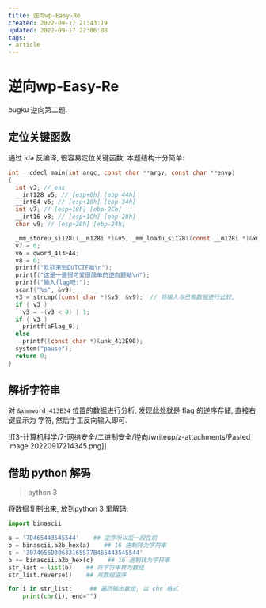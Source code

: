 ```yaml
---
title: 逆向wp-Easy-Re
created: 2022-09-17 21:43:19
updated: 2022-09-17 22:06:08
tags: 
- article
---
```

# 逆向wp-Easy-Re

bugku 逆向第二题.

## 定位关键函数

通过 ida 反编译, 很容易定位关键函数, 本题结构十分简单:

```c
int __cdecl main(int argc, const char **argv, const char **envp)
{
  int v3; // eax
  __int128 v5; // [esp+0h] [ebp-44h]
  __int64 v6; // [esp+10h] [ebp-34h]
  int v7; // [esp+18h] [ebp-2Ch]
  __int16 v8; // [esp+1Ch] [ebp-28h]
  char v9; // [esp+20h] [ebp-24h]

  _mm_storeu_si128((__m128i *)&v5, _mm_loadu_si128((const __m128i *)&xmmword_413E34));  // &xmmword_413E34 即被比较数据 flag
  v7 = 0;
  v6 = qword_413E44;
  v8 = 0;
  printf("欢迎来到DUTCTF呦\n");
  printf("这是一道很可爱很简单的逆向题呦\n");
  printf("输入flag吧:");
  scanf("%s", &v9);
  v3 = strcmp((const char *)&v5, &v9);  // 将输入与已有数据进行比较, 
  if ( v3 )
    v3 = -(v3 < 0) | 1;
  if ( v3 )
    printf(aFlag_0);
  else
    printf((const char *)&unk_413E90);
  system("pause");
  return 0;
}
```

## 解析字符串

对 `&xmmword_413E34` 位置的数据进行分析, 发现此处就是 flag 的逆序存储, 直接右键显示为 字符, 然后手工反向输入即可.

![[3-计算机科学/7-网络安全/二进制安全/逆向/writeup/z-attachments/Pasted image 20220917214345.png]]

## 借助 python 解码

> python 3

将数据复制出来, 放到python 3 里解码:

```py
import binascii

a = '7D465443545544'    ## 逆序所以后一段在前
b = binascii.a2b_hex(a)    ## 16 进制转为字符串
c = '3074656D30633165577B465443545544'
b += binascii.a2b_hex(c)    ## 16 进制转为字符串
str_list = list(b)    ## 将字符串转为数组
str_list.reverse()    ## 对数组逆序

for i in str_list:     ## 遍历输出数组, 以 chr 格式
    print(chr(i), end="")
```
